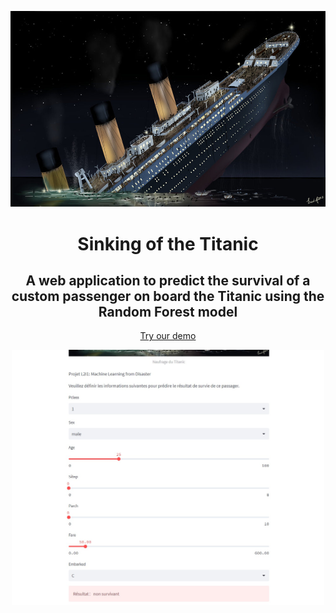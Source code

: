 <p align="center">
<img width="800" src="images/100_anniversary_titanic.jpg"/>
</p>

<h1 align="center">Sinking of the Titanic</h1>
<h2 align="center">A web application to predict the survival of a custom passenger on board the Titanic using the Random Forest model</h2>

<div align="center">
<p>
  
<p align="center"><a href="https://steven-1105-streamlit-titanic-machine-lear-streamlit-app-9eum17.streamlit.app/">Try our demo</a></p>
<p align="center">
<img width="500" src="images/capture_demo.jpeg"/>
</p>
